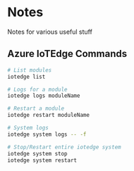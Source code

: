 # Notes
Notes for various useful stuff


## Azure IoTEdge Commands
```bash
# List modules
iotedge list

# Logs for a module
iotedge logs moduleName

# Restart a module
iotedge restart moduleName

# System logs
iotedge system logs -- -f

# Stop/Restart entire iotedge system
iotedge system stop
iotedge system restart
```
